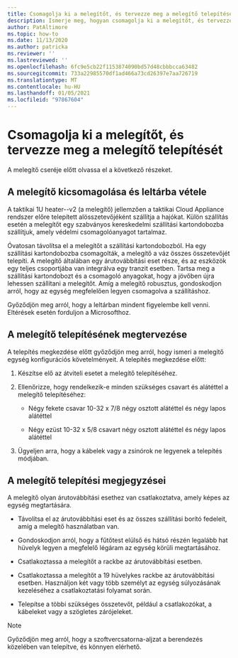 ```yaml
---
title: Csomagolja ki a melegítőt, és tervezze meg a melegítő telepítését
description: Ismerje meg, hogyan csomagolja ki a melegítőt, és tervezze meg a melegítő telepítését
author: PatAltimore
ms.topic: how-to
ms.date: 11/13/2020
ms.author: patricka
ms.reviewer: ''
ms.lastreviewed: ''
ms.openlocfilehash: 6fc9e5cb22f1153874090bd57d48cbbbcca63482
ms.sourcegitcommit: 733a22985570df1ad466a73cd26397e7aa726719
ms.translationtype: MT
ms.contentlocale: hu-HU
ms.lasthandoff: 01/05/2021
ms.locfileid: "97867604"
---
```

# <a name="unpack-the-heater-and-plan-the-heater-installation"></a>Csomagolja ki a melegítőt, és tervezze meg a melegítő telepítését

A melegítő cseréje előtt olvassa el a következő részeket.

## <a name="unpacking-and-taking-inventory-of-the-heater"></a>A melegítő kicsomagolása és leltárba vétele

A taktikai 1U heater--v2 (a melegítő) jellemzően a taktikai Cloud Appliance rendszer előre telepített alösszetevőjéként szállítja a hajókat.
Külön szállítás esetén a melegítőt egy szabványos kereskedelmi szállítási kartondobozba szállítjuk, amely védelmi csomagolóanyagot tartalmaz.

Óvatosan távolítsa el a melegítőt a szállítási kartondobozból. Ha egy szállítási kartondobozba csomagolták, a melegítő a váz összes összetevőjét telepíti. A melegítő általában egy árutovábbítási eset része, és az eszközök egy teljes csoportjába van integrálva egy tranzit esetben. Tartsa meg a szállítási kartondobozt és a csomagoló anyagokat, hogy a jövőben újra lehessen szállítani a melegítőt. Amíg a melegítő robusztus, gondoskodjon arról, hogy az egység megfelelően legyen csomagolva a szállításhoz.

Győződjön meg arról, hogy a leltárban mindent figyelembe kell venni. Eltérések esetén forduljon a Microsofthoz.

## <a name="heater-installation-planning"></a>A melegítő telepítésének megtervezése

A telepítés megkezdése előtt győződjön meg arról, hogy ismeri a melegítő egység konfigurációs követelményeit. A telepítés megkezdése előtt:

1.  Készítse elő az átviteli esetet a melegítő telepítéséhez.

2.  Ellenőrizze, hogy rendelkezik-e minden szükséges csavart és alátéttel a melegítő telepítéséhez:

    -   Négy fekete csavar 10-32 x 7/8 négy osztott alátéttel és négy lapos alátéttel

    -   Négy ezüst 10-32 x 5/8 csavart négy osztott alátéttel és négy lapos alátéttel

3.  Ügyeljen arra, hogy a kábelek vagy a zsinórok ne legyenek a telepítés módjában.

## <a name="heater-installation-notes"></a>A melegítő telepítési megjegyzései

A melegítő olyan árutovábbítási esethez van csatlakoztatva, amely képes az egység megtartására.

-   Távolítsa el az árutovábbítási eset és az összes szállítási borító fedeleit, amíg a melegítő használatban van.

-   Gondoskodjon arról, hogy a fűtőtest elülső és hátsó részén legalább hat hüvelyk legyen a megfelelő légáram az egység körüli megtartásához.

-   Csatlakoztassa a melegítőt a rackbe az árutovábbítási esetben.

-   Csatlakoztassa a melegítőt a 19 hüvelykes rackbe az árutovábbítási esetben. Használjon két vagy több személyt az egység súlyozásának kezeléséhez a csatlakoztatási folyamat során.

-   Telepítse a többi szükséges összetevőt, például a csatlakozókat, a kábeleket vagy a szögletes zárójeleket.

> [!NOTE]
> Győződjön meg arról, hogy a szoftvercsatorna-aljzat a berendezés közelében van telepítve, és könnyen elérhető.

